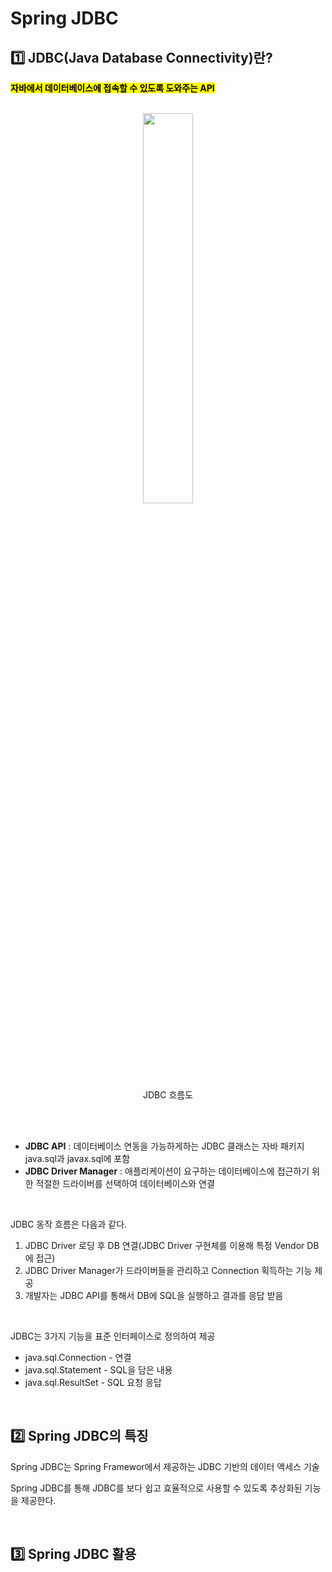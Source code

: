 # Spring JDBC


## 1️⃣ JDBC(Java Database Connectivity)란?
<mark>**자바에서 데이터베이스에 접속할 수 있도록 도와주는 API**</mark></br></br>


<p align="center">
<img src="https://github.com/user-attachments/assets/1a7bb8b1-27f2-44dc-a9e0-35407b52917e" width="40%" height="40%"></br>
JDBC 흐름도
</p></br></br>

* **JDBC API** : 데이터베이스 연동을 가능하게하는 JDBC 클래스는 자바 패키지 java.sql과 javax.sql에 포함
* **JDBC Driver Manager** : 애플리케이션이 요구하는 데이터베이스에 접근하기 위한 적절한 드라이버를 선택하여 데이터베이스와 연결

</br>

JDBC 동작 흐름은 다음과 같다.

1. JDBC Driver 로딩 후 DB 연결(JDBC Driver 구현체를 이용해 특정 Vendor DB에 접근)
3. JDBC Driver Manager가 드라이버들을 관리하고 Connection 획득하는 기능 제공
4. 개발자는 JDBC API를 통해서 DB에 SQL을 실행하고 결과를 응답 받음

</br>

JDBC는 3가지 기능을 표준 인터페이스로 정의하여 제공

* java.sql.Connection - 연결
* java.sql.Statement - SQL을 담은 내용
* java.sql.ResultSet - SQL 요청 응답

</br>

## 2️⃣ Spring JDBC의 특징
Spring JDBC는 Spring Framewor에서 제공하는 JDBC 기반의 데이터 액세스 기술

Spring JDBC를 통해 JDBC를 보다 쉽고 효율적으로 사용할 수 있도록 추상화된 기능을 제공한다. 


</br>

## 3️⃣ Spring JDBC 활용


</br>
